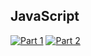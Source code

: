 ## JavaScript
[![Part 1](https://img.shields.io/badge/Part%201-0.025ms-informational)](https://adventofcode.com/2022/)
[![Part 2](https://img.shields.io/badge/Part%202-0.007ms-informational)](https://adventofcode.com/2022/)